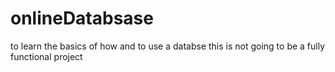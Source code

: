 # onlineDatabsase
to learn the basics of how and to use a databse this is not going to be a fully functional project
